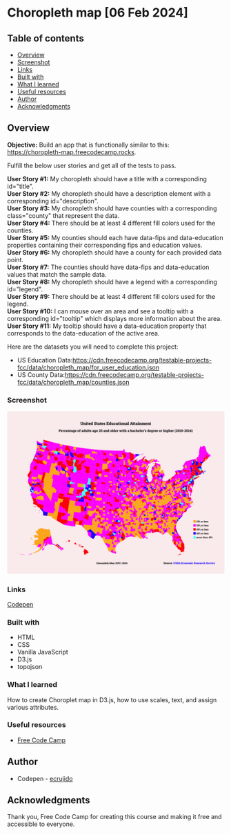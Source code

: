 # Choropleth map [06 Feb 2024]

## Table of contents

- [Overview](#overview)
- [Screenshot](#screenshot)
- [Links](#links)
- [Built with](#built-with)
- [What I learned](#what-i-learned)
- [Useful resources](#useful-resources)
- [Author](#author)
- [Acknowledgments](#acknowledgments)

## Overview

**Objective:** Build an app that is functionally similar to this: https://choropleth-map.freecodecamp.rocks.

Fulfill the below user stories and get all of the tests to pass. 

**User Story #1:** My choropleth should have a title with a corresponding id="title". <br>
**User Story #2:** My choropleth should have a description element with a corresponding id="description". <br>
**User Story #3:** My choropleth should have counties with a corresponding class="county" that represent the data. <br>
**User Story #4:** There should be at least 4 different fill colors used for the counties. <br>
**User Story #5:** My counties should each have data-fips and data-education properties containing their corresponding fips and education values. <br>
**User Story #6:** My choropleth should have a county for each provided data point. <br>
**User Story #7:** The counties should have data-fips and data-education values that match the sample data. <br>
**User Story #8:** My choropleth should have a legend with a corresponding id="legend". <br>
**User Story #9:** There should be at least 4 different fill colors used for the legend. <br>
**User Story #10:** I can mouse over an area and see a tooltip with a corresponding id="tooltip" which displays more information about the area. <br>
**User Story #11:** My tooltip should have a data-education property that corresponds to the data-education of the active area. <br>

Here are the datasets you will need to complete this project:

- US Education Data:https://cdn.freecodecamp.org/testable-projects-fcc/data/choropleth_map/for_user_education.json
- US County Data:https://cdn.freecodecamp.org/testable-projects-fcc/data/choropleth_map/counties.json

### Screenshot

![Picture of the project](choropleth-map.PNG)

### Links

[Codepen](https://codepen.io/ecrujido/pen/)

### Built with

- HTML
- CSS
- Vanilla JavaScript
- D3.js
- topojson

### What I learned

How to create Choroplet map in D3.js, how to use scales, text, and assign various attributes.

### Useful resources

- [Free Code Camp](https://www.freecodecamp.org/learn)

## Author

- Codepen - [ecrujido](https://codepen.io/ecrujido)

## Acknowledgments

Thank you, Free Code Camp for creating this course and making it free and accessible to everyone.

